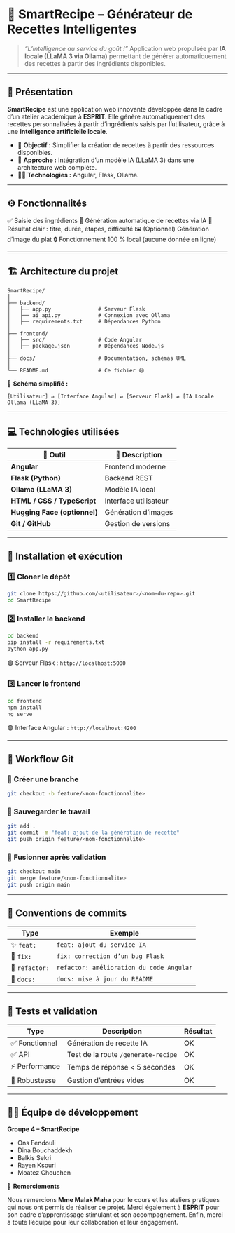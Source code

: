 

# 🍳 **SmartRecipe – Générateur de Recettes Intelligentes**

> *“L’intelligence au service du goût !”*
> Application web propulsée par **IA locale (LLaMA 3 via Ollama)** permettant de générer automatiquement des recettes à partir des ingrédients disponibles.

---

## 🧠 **Présentation**

**SmartRecipe** est une application web innovante développée dans le cadre d’un atelier académique à **ESPRIT**.
Elle génère automatiquement des recettes personnalisées à partir d’ingrédients saisis par l’utilisateur, grâce à une **intelligence artificielle locale**.

* 🎯 **Objectif :** Simplifier la création de recettes à partir des ressources disponibles.
* 🧩 **Approche :** Intégration d’un modèle IA (LLaMA 3) dans une architecture web complète.
* 🧑‍💻 **Technologies :** Angular, Flask, Ollama.

---

## ⚙️ **Fonctionnalités**

✅ Saisie des ingrédients
🤖 Génération automatique de recettes via IA
🧾 Résultat clair : titre, durée, étapes, difficulté
🖼️ (Optionnel) Génération d’image du plat
🔒 Fonctionnement 100 % local (aucune donnée en ligne)

---

## 🏗️ **Architecture du projet**

```
SmartRecipe/
│
├── backend/
│   ├── app.py               # Serveur Flask
│   ├── ai_api.py            # Connexion avec Ollama
│   ├── requirements.txt     # Dépendances Python
│
├── frontend/
│   ├── src/                 # Code Angular
│   ├── package.json         # Dépendances Node.js
│
├── docs/                    # Documentation, schémas UML
│
└── README.md                # Ce fichier 😄
```

🧩 **Schéma simplifié :**

```
[Utilisateur] ⇄ [Interface Angular] ⇄ [Serveur Flask] ⇄ [IA Locale Ollama (LLaMA 3)]
```

---

## 💻 **Technologies utilisées**

| 🧰 Outil                     | 📝 Description        |
| ---------------------------- | --------------------- |
| **Angular**                  | Frontend moderne      |
| **Flask (Python)**           | Backend REST          |
| **Ollama (LLaMA 3)**         | Modèle IA local       |
| **HTML / CSS / TypeScript**  | Interface utilisateur |
| **Hugging Face (optionnel)** | Génération d’images   |
| **Git / GitHub**             | Gestion de versions   |

---

## 🚀 **Installation et exécution**

### 1️⃣ Cloner le dépôt

```bash
git clone https://github.com/<utilisateur>/<nom-du-repo>.git
cd SmartRecipe
```

### 2️⃣ Installer le backend

```bash
cd backend
pip install -r requirements.txt
python app.py
```

🟢 Serveur Flask : `http://localhost:5000`

### 3️⃣ Lancer le frontend

```bash
cd frontend
npm install
ng serve
```

🟢 Interface Angular : `http://localhost:4200`

---

## 🌿 **Workflow Git**

### 🔧 Créer une branche

```bash
git checkout -b feature/<nom-fonctionnalite>
```

### 💾 Sauvegarder le travail

```bash
git add .
git commit -m "feat: ajout de la génération de recette"
git push origin feature/<nom-fonctionnalite>
```

### 🔁 Fusionner après validation

```bash
git checkout main
git merge feature/<nom-fonctionnalite>
git push origin main
```

---

## 🧾 **Conventions de commits**

| Type           | Exemple                                  |
| -------------- | ---------------------------------------- |
| ✨ `feat:`      | `feat: ajout du service IA`              |
| 🐛 `fix:`      | `fix: correction d’un bug Flask`         |
| 🧹 `refactor:` | `refactor: amélioration du code Angular` |
| 📄 `docs:`     | `docs: mise à jour du README`            |

---

## 🧪 **Tests et validation**

| Type          | Description                         | Résultat |
| ------------- | ----------------------------------- | -------- |
| ✅ Fonctionnel | Génération de recette IA            | OK       |
| ✅ API         | Test de la route `/generate-recipe` | OK       |
| ⚡ Performance | Temps de réponse < 5 secondes       | OK       |
| 🧍 Robustesse | Gestion d’entrées vides             | OK       |

---

## 👩‍💻 **Équipe de développement**

**Groupe 4 – SmartRecipe**

* Ons Fendouli
* Dina Bouchaddekh
* Balkis Sekri
* Rayen Ksouri
* Moatez Chouchen


🙏 **Remerciements**

Nous remercions **Mme Malak Maha** pour le cours et les ateliers pratiques qui nous ont permis de réaliser ce projet.
Merci également à **ESPRIT** pour son cadre d’apprentissage stimulant et son accompagnement.
Enfin, merci à toute l’équipe pour leur collaboration et leur engagement.


